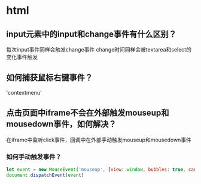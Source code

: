 # html

## input元素中的input和change事件有什么区别？
每次input事件同样会触发change事件
change时间同样会被textarea和select的变化事件触发

## 如何捕获鼠标右键事件？
'contextmenu'

## 点击页面中iframe不会在外部触发mouseup和mousedown事件，如何解决？
在iframe中监听click事件，回调中在外部手动触发mouseup和mousedown事件

### 如何手动触发事件？
```js
let event = new MouseEvent('mouseup', {view: window, bubbles: true, cancelable: true})
document.dispatchEvent(event)
```